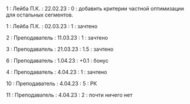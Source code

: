 1 : Лейба П.К. : 22.02.23 : 0 : добавить критерии частной оптимизации для остальных сегментов.

1 : Лейба П.К. : 02.03.23 : 1 : зачтено

2 : Преподаватель : 11.03.23 : 1 : зачтено

3 : Преподаватель : 21.03.23 : 1.5 : зачтено

6 : Преподаватель : 1.04.23 : +0.1 : бонус

4 : Преподаватель : 4.04.23 : 1 : зачтено

10 : Преподаватель : 4.04.23 : 5 : РК

11 : Преподаватель : 4.04.23 : 2 : почти ничего нет
